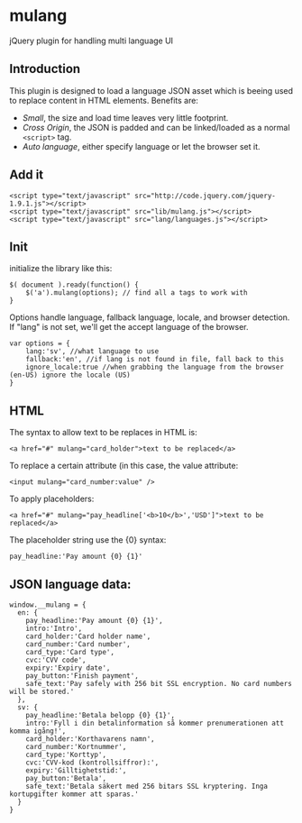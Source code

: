 # mulang
jQuery plugin for handling multi language UI

## Introduction
This plugin is designed to load a language JSON asset which is beeing used to replace content in HTML elements.
Benefits are:
- *Small*, the size and load time leaves very little footprint.   
- *Cross Origin*, the JSON is padded and can be linked/loaded as a normal `<script>` tag.   
- *Auto language*, either specify language or let the browser set it.   

## Add it
```
<script type="text/javascript" src="http://code.jquery.com/jquery-1.9.1.js"></script>
<script type="text/javascript" src="lib/mulang.js"></script>
<script type="text/javascript" src="lang/languages.js"></script>
```

## Init
initialize the library like this:
```
$( document ).ready(function() {
    $('a').mulang(options); // find all a tags to work with
}
```

Options handle language, fallback language, locale, and browser detection.
If "lang" is not set, we'll get the accept language of the browser.
```
var options = {
    lang:'sv', //what language to use
    fallback:'en', //if lang is not found in file, fall back to this
    ignore_locale:true //when grabbing the language from the browser (en-US) ignore the locale (US) 
}
```

## HTML
The syntax to allow text to be replaces in HTML is:
```
<a href="#" mulang="card_holder">text to be replaced</a>
```
To replace a certain attribute (in this case, the value attribute:
```
<input mulang="card_number:value" />
```
To apply placeholders:
```
<a href="#" mulang="pay_headline['<b>10</b>','USD']">text to be replaced</a>
```
The placeholder string use the {0} syntax:
```
pay_headline:'Pay amount {0} {1}'
```

## JSON language data:
```
window.__mulang = {
  en: {
    pay_headline:'Pay amount {0} {1}',
    intro:'Intro',
    card_holder:'Card holder name',
    card_number:'Card number',
    card_type:'Card type',
    cvc:'CVV code',
    expiry:'Expiry date',
    pay_button:'Finish payment',
    safe_text:'Pay safely with 256 bit SSL encryption. No card numbers will be stored.'
  },
  sv: {
    pay_headline:'Betala belopp {0} {1}',
    intro:'Fyll i din betalinformation så kommer prenumerationen att komma igång!',
    card_holder:'Korthavarens namn',
    card_number:'Kortnummer',
    card_type:'Korttyp',
    cvc:'CVV-kod (kontrollsiffror):',
    expiry:'Gilltighetstid:',
    pay_button:'Betala',
    safe_text:'Betala säkert med 256 bitars SSL kryptering. Inga kortupgifter kommer att sparas.'
  }
}
```
